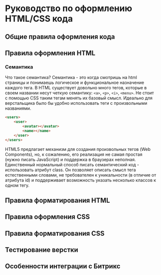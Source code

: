 # Руководство по оформлению HTML/CSS кода

## Общие правила оформления кода

## Правила оформления HTML

### Семантика

Что такое семантика? Семантика - это когда смотришь на html страницы и понимаешь логическое и функциональное назначение каждого тега.
В HTML существует довольно много тегов, которые в своем названии несут четкую семантику: `<a>`, `<p>`, `<i>`, `<menu>`. Не стоит с помощью CSS таким тегам менять их базовый смысл.
Идеально для верстальщика было бы удобно использовать теги с произвольными названиями.

```html
<users>
	<user>
		<avatar></avatar>
		<name></name>
	</user>
</users>
```

HTML5 предлагает механизм для создания произвольных тегов (Web Components), но, к сожалению, его реализация не самая простая (нужно писать JavaScript) и поддержка в браузерах неполная.
Единственный нормальный способ писать семантический код - использовать атрибут class. Он позволяет описать смысл тега естественными словами, не требователен к уникальности (в отличие от атрибута id) и поддерживает возможность указать несколько классов к одном тегу.

## Правила форматирования HTML

## Правила оформления CSS

## Правила форматирования CSS

## Тестирование верстки

## Особенности интеграции с Битрикс